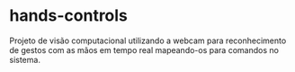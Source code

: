 # hands-controls
Projeto de visão computacional utilizando a webcam para reconhecimento de gestos com as mãos em tempo real mapeando-os para comandos no sistema.
